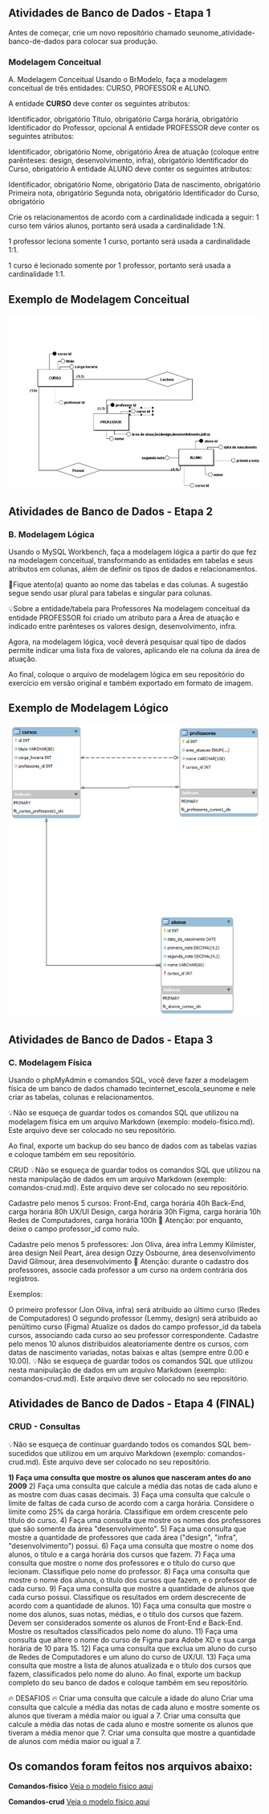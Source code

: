 ## Atividades de Banco de Dados - Etapa 1

Antes de começar, crie um novo repositório chamado seunome_atividade-banco-de-dados para colocar sua produção.

### Modelagem Conceitual
A. Modelagem Conceitual
Usando o BrModelo, faça a modelagem conceitual de três entidades: CURSO, PROFESSOR e ALUNO.

A entidade **CURSO** deve conter os seguintes atributos:

Identificador, obrigatório
Título, obrigatório
Carga horária, obrigatório
Identificador do Professor, opcional
A entidade PROFESSOR deve conter os seguintes atributos:

Identificador, obrigatório
Nome, obrigatório
Área de atuação (coloque entre parênteses: design, desenvolvimento, infra), obrigatório
Identificador do Curso, obrigatório
A entidade ALUNO deve conter os seguintes atributos:

Identificador, obrigatório
Nome, obrigatório
Data de nascimento, obrigatório
Primeira nota, obrigatório
Segunda nota, obrigatório
Identificador do Curso, obrigatório

Crie os relacionamentos de acordo com a cardinalidade indicada a seguir:
1 curso tem vários alunos, portanto será usada a cardinalidade 1:N.

1 professor leciona somente 1 curso, portanto será usada a cardinalidade 1:1.

1 curso é lecionado somente por 1 professor, portanto será usada a cardinalidade 1:1.
 
## Exemplo de Modelagem Conceitual
 
![Entidades, atributos e relacionamento](/exercicio-modelagem-conceitual/conceitual_atividade-banco-de-dados.png)

## Atividades de Banco de Dados - Etapa 2
### B. Modelagem Lógica
Usando o MySQL Workbench, faça a modelagem lógica a partir do que fez na modelagem conceitual, transformando as entidades em tabelas e seus atributos em colunas, além de definir os tipos de dados e relacionamentos.

🚨Fique atento(a) quanto ao nome das tabelas e das colunas. A sugestão segue sendo usar plural para tabelas e singular para colunas.

💡Sobre a entidade/tabela para Professores
Na modelagem conceitual da entidade PROFESSOR foi criado um atributo para a Área de atuação e indicado entre parênteses os valores design, desenvolvimento, infra.

Agora, na modelagem lógica, você deverá pesquisar qual tipo de dados permite indicar uma lista fixa de valores, aplicando ele na coluna da área de atuação.

Ao final, coloque o arquivo de modelagem lógica em seu repositório do exercício em versão original e também exportado em formato de imagem.

## Exemplo de Modelagem Lógico
![Entidades, atributos e relacionamento](/modelagem-logica/logico_atividade-banco-de-dados.png)

## Atividades de Banco de Dados - Etapa 3
### C. Modelagem Física
Usando o phpMyAdmin e comandos SQL, você deve fazer a modelagem física de um banco de dados chamado tecinternet_escola_seunome e nele criar as tabelas, colunas e relacionamentos.

💡Não se esqueça de guardar todos os comandos SQL que utilizou na modelagem física em um arquivo Markdown (exemplo: modelo-fisico.md). Este arquivo deve ser colocado no seu repositório.

Ao final, exporte um backup do seu banco de dados com as tabelas vazias e coloque também em seu repositório.

CRUD
💡Não se esqueça de guardar todos os comandos SQL que utilizou na nesta manipulação de dados em um arquivo Markdown (exemplo: comandos-crud.md). Este arquivo deve ser colocado no seu repositório.

Cadastre pelo menos 5 cursos:
Front-End, carga horária 40h
Back-End, carga horária 80h
UX/UI Design, carga horária 30h
Figma, carga horária 10h
Redes de Computadores, carga horária 100h
🚨 Atenção: por enquanto, deixe o campo professor_id como nulo.

Cadastre pelo menos 5 professores:
Jon Oliva, área infra
Lemmy Kilmister, área design
Neil Peart, área design
Ozzy Osbourne, área desenvolvimento
David Gilmour, área desenvolvimento
🚨 Atenção: durante o cadastro dos professores, associe cada professor a um curso na ordem contrária dos registros.

Exemplos:

O primeiro professor (Jon Oliva, infra) será atribuido ao último curso (Redes de Computadores)
O segundo professor (Lemmy, design) será atribuido ao penúltimo curso (Figma)
Atualize os dados do campo professor_id da tabela cursos, associando cada curso ao seu professor correspondente.
Cadastre pelo menos 10 alunos distribuidos aleatoriamente dentre os cursos, com datas de nascimento variadas, notas baixas e altas (sempre entre 0.00 e 10.00).
💡Não se esqueça de guardar todos os comandos SQL que utilizou nesta manipulação de dados em um arquivo Markdown (exemplo: comandos-crud.md). Este arquivo deve ser colocado no seu repositório.


## Atividades de Banco de Dados - Etapa 4 (FINAL)
### CRUD - Consultas
💡Não se esqueça de continuar guardando todos os comandos SQL bem-sucedidos que utilizou em um arquivo Markdown (exemplo: comandos-crud.md). Este arquivo deve ser colocado no seu repositório.

**1) Faça uma consulta que mostre os alunos que nasceram antes do ano 2009**
2) Faça uma consulta que calcule a média das notas de cada aluno e as mostre com duas casas decimais.
3) Faça uma consulta que calcule o limite de faltas de cada curso de acordo com a carga horária. Considere o limite como 25% da carga horária. Classifique em ordem crescente pelo título do curso.
4) Faça uma consulta que mostre os nomes dos professores que são somente da área "desenvolvimento".
5) Faça uma consulta que mostre a quantidade de professores que cada área ("design", "infra", "desenvolvimento") possui.
6) Faça uma consulta que mostre o nome dos alunos, o título e a carga horária dos cursos que fazem.
7) Faça uma consulta que mostre o nome dos professores e o título do curso que lecionam. Classifique pelo nome do professor.
8) Faça uma consulta que mostre o nome dos alunos, o título dos cursos que fazem, e o professor de cada curso.
9) Faça uma consulta que mostre a quantidade de alunos que cada curso possui. Classifique os resultados em ordem descrecente de acordo com a quantidade de alunos.
10) Faça uma consulta que mostre o nome dos alunos, suas notas, médias, e o título dos cursos que fazem. Devem ser considerados somente os alunos de Front-End e Back-End. Mostre os resultados classificados pelo nome do aluno.
11) Faça uma consulta que altere o nome do curso de Figma para Adobe XD e sua carga horária de 10 para 15.
12) Faça uma consulta que exclua um aluno do curso de Redes de Computadores e um aluno do curso de UX/UI.
13) Faça uma consulta que mostre a lista de alunos atualizada e o título dos cursos que fazem, classificados pelo nome do aluno.
Ao final, exporte um backup completo do seu banco de dados e coloque também em seu repositório.

🔥 DESAFIOS 🔥
Criar uma consulta que calcule a idade do aluno
Criar uma consulta que calcule a média das notas de cada aluno e mostre somente os alunos que tiveram a média maior ou igual a 7.
Criar uma consulta que calcule a média das notas de cada aluno e mostre somente os alunos que tiveram a média menor que 7.
Criar uma consulta que mostre a quantidade de alunos com média maior ou igual a 7.


## Os comandos foram feitos nos arquivos abaixo:
**Comandos-fisico**
[Veja o modelo físico aqui](modelo-fisico.md)

**Comandos-crud**
[Veja o modelo físico aqui](comandos-crud.md)

